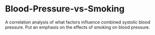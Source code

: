 # Blood-Pressure-vs-Smoking
A correlation analysis of what factors influence combined systolic blood pressure. Put an emphasis on the effects of smoking on blood pressure.
